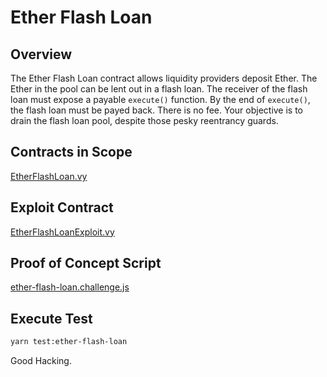# Ether Flash Loan

## Overview

The Ether Flash Loan contract allows liquidity providers deposit Ether.
The Ether in the pool can be lent out in a flash loan.
The receiver of the flash loan must expose a payable `execute()` function.
By the end of `execute()`, the flash loan must be payed back. There is no fee.
Your objective is to drain the flash loan pool, despite those pesky reentrancy guards.

## Contracts in Scope

[EtherFlashLoan.vy](../contracts/ether-flash-loan/EtherFlashLoan.vy)

## Exploit Contract

[EtherFlashLoanExploit.vy](../contracts/exploits/EtherFlashLoanExploit.vy)

## Proof of Concept Script

[ether-flash-loan.challenge.js](../test/ether-flash-loan.challenge.js)

## Execute Test

```bash
yarn test:ether-flash-loan
```

Good Hacking.
